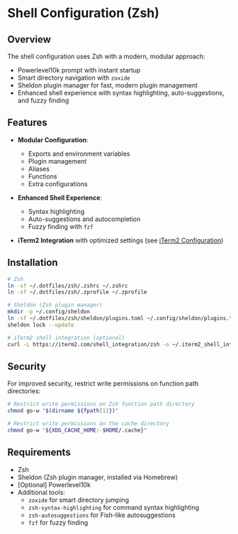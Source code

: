 # Shell Configuration (Zsh)

## Overview

The shell configuration uses Zsh with a modern, modular approach:

- Powerlevel10k prompt with instant startup
- Smart directory navigation with `zoxide`
- Sheldon plugin manager for fast, modern plugin management
- Enhanced shell experience with syntax highlighting, auto-suggestions, and fuzzy finding

## Features

- **Modular Configuration**:
  - Exports and environment variables
  - Plugin management
  - Aliases
  - Functions
  - Extra configurations

- **Enhanced Shell Experience**:
  - Syntax highlighting
  - Auto-suggestions and autocompletion
  - Fuzzy finding with `fzf`

- **iTerm2 Integration** with optimized settings (see [iTerm2 Configuration](iterm2.md))

## Installation

```bash
# Zsh
ln -sf ~/.dotfiles/zsh/.zshrc ~/.zshrc
ln -sf ~/.dotfiles/zsh/.zprofile ~/.zprofile

# Sheldon (Zsh plugin manager)
mkdir -p ~/.config/sheldon
ln -sf ~/.dotfiles/zsh/sheldon/plugins.toml ~/.config/sheldon/plugins.toml
sheldon lock --update

# iTerm2 shell integration (optional)
curl -L https://iterm2.com/shell_integration/zsh -o ~/.iterm2_shell_integration.zsh
```

## Security

For improved security, restrict write permissions on function path directories:

```bash
# Restrict write permissions on Zsh function path directory
chmod go-w "$(dirname ${fpath[1]})"

# Restrict write permissions on the cache directory
chmod go-w "${XDG_CACHE_HOME:-$HOME/.cache}"
```

## Requirements

- Zsh
- Sheldon (Zsh plugin manager, installed via Homebrew)
- [Optional] Powerlevel10k
- Additional tools:
  - `zoxide` for smart directory jumping
  - `zsh-syntax-highlighting` for command syntax highlighting
  - `zsh-autosuggestions` for Fish-like autosuggestions
  - `fzf` for fuzzy finding 